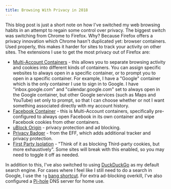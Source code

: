 ```yaml
---
title: Browsing With Privacy in 2018
---
```

This blog post is just a short note on how I've switched my web browsing habits in an attempt to regain some control over privacy. The biggest switch was switching from Chrome to Firefox. Why? Because Firefox offers a privacy innovation which Chrome hasn't duplicated yet: browser containers. Used properly, this makes it harder for sites to track your activity on other sites. The extensions I use to get the most privacy out of Firefox are:

* [Multi-Account Containers](https://addons.mozilla.org/en-US/firefox/addon/multi-account-containers/) - this allows you to separate browsing activity and cookies into different kinds of containers. You can assign specific websites to always open in a specific container, or to prompt you to open in a specific container. For example, I have a "Google" container which is the only container I use to sign in to Google. I have "inbox.google.com" and "calendar.google.com" set to always open in the Google container, but other Google services (such as Maps and YouTube) set only to prompt, so that I can choose whether or not I want something associated directly with my account history.
* [Facebook Container](https://addons.mozilla.org/en-US/firefox/addon/facebook-container/) - this is Multi-Account containers, specifically pre-configured to always open Facebook in its own container and wipe Facebook cookies from other containers.
* [uBlock Origin](https://addons.mozilla.org/en-US/firefox/addon/ublock-origin/) - privacy protection and ad blocking.
* [Privacy Badger](https://addons.mozilla.org/en-US/firefox/addon/privacy-badger17/) - from the EFF, which adds additional tracker and privacy protection.
* [First Party Isolation](https://addons.mozilla.org/en-US/firefox/addon/first-party-isolation/) - "Think of it as blocking Third-party cookies, but more exhaustively". Some sites will break with this enabled, so you may need to toggle it off as needed.

In addition to this, I've also switched to using [DuckDuckGo](https://duckduckgo.com/) as my default search engine. For cases where I feel like I still need to do a search in Google, I use the `!g` [bang shortcut](https://duckduckgo.com/bang). For extra ad-blocking overkill, I've also configured a [Pi-hole](https://pi-hole.net/) DNS server for home use.
